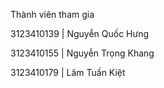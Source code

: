 Thành viên tham gia 

3123410139 | Nguyễn Quốc Hưng

3123410155 | Nguyễn Trọng Khang

3123410179 | Lâm Tuấn Kiệt 
